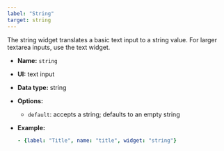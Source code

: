 ```yaml
---
label: "String"
target: string
---
```


The string widget translates a basic text input to a string value. For larger textarea inputs, use the text widget.

- **Name:** `string`
- **UI:** text input
- **Data type:** string
- **Options:**
  - `default`: accepts a string; defaults to an empty string
- **Example:**

  ```yaml
  - {label: "Title", name: "title", widget: "string"}
  ```

